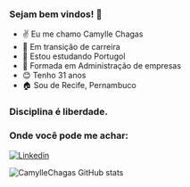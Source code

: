 ### Sejam bem vindos! 👋

- ✌️ Eu me chamo Camylle Chagas
- 🌱 Em transição de carreira
- 📖 Estou estudando Portugol
- 👯 Formada em Administração  de empresas
- 😊 Tenho 31 anos
- 🏠 Sou de Recife, Pernambuco 

### Disciplina é liberdade.



### Onde você pode me achar:

[![Linkedin](https://img.shields.io/badge/LinkedIn-0077B5?style=for-the-badge&logo=linkedin&logoColor=white)](https://www.linkedin.com/in/camylle-chagas/)





![CamylleChagas GitHub stats](https://github-readme-stats.vercel.app/api?username=CamylleChagas&show_icons=true&theme=radical)



